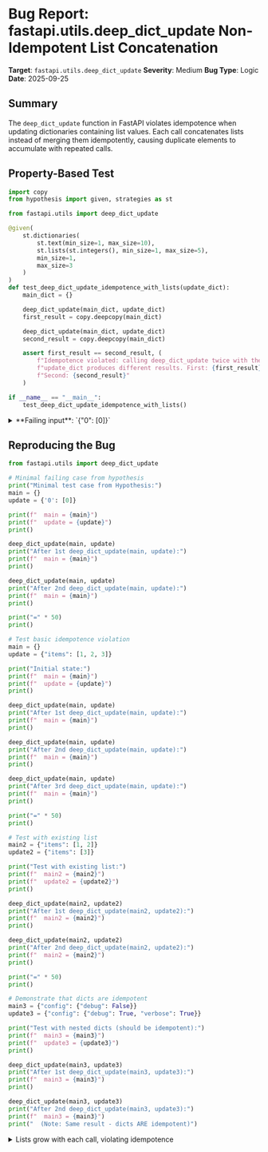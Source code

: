 # Bug Report: fastapi.utils.deep_dict_update Non-Idempotent List Concatenation

**Target**: `fastapi.utils.deep_dict_update`
**Severity**: Medium
**Bug Type**: Logic
**Date**: 2025-09-25

## Summary

The `deep_dict_update` function in FastAPI violates idempotence when updating dictionaries containing list values. Each call concatenates lists instead of merging them idempotently, causing duplicate elements to accumulate with repeated calls.

## Property-Based Test

```python
import copy
from hypothesis import given, strategies as st

from fastapi.utils import deep_dict_update

@given(
    st.dictionaries(
        st.text(min_size=1, max_size=10),
        st.lists(st.integers(), min_size=1, max_size=5),
        min_size=1,
        max_size=3
    )
)
def test_deep_dict_update_idempotence_with_lists(update_dict):
    main_dict = {}

    deep_dict_update(main_dict, update_dict)
    first_result = copy.deepcopy(main_dict)

    deep_dict_update(main_dict, update_dict)
    second_result = copy.deepcopy(main_dict)

    assert first_result == second_result, (
        f"Idempotence violated: calling deep_dict_update twice with the same "
        f"update_dict produces different results. First: {first_result}, "
        f"Second: {second_result}"
    )

if __name__ == "__main__":
    test_deep_dict_update_idempotence_with_lists()
```

<details>

<summary>
**Failing input**: `{"0": [0]}`
</summary>
```
Traceback (most recent call last):
  File "/home/npc/pbt/agentic-pbt/worker_/7/hypo.py", line 30, in <module>
    test_deep_dict_update_idempotence_with_lists()
    ~~~~~~~~~~~~~~~~~~~~~~~~~~~~~~~~~~~~~~~~~~~~^^
  File "/home/npc/pbt/agentic-pbt/worker_/7/hypo.py", line 7, in test_deep_dict_update_idempotence_with_lists
    st.dictionaries(
               ^^^
  File "/home/npc/miniconda/lib/python3.13/site-packages/hypothesis/core.py", line 2124, in wrapped_test
    raise the_error_hypothesis_found
  File "/home/npc/pbt/agentic-pbt/worker_/7/hypo.py", line 23, in test_deep_dict_update_idempotence_with_lists
    assert first_result == second_result, (
           ^^^^^^^^^^^^^^^^^^^^^^^^^^^^^
AssertionError: Idempotence violated: calling deep_dict_update twice with the same update_dict produces different results. First: {'0': [0]}, Second: {'0': [0, 0]}
Falsifying example: test_deep_dict_update_idempotence_with_lists(
    update_dict={'0': [0]},  # or any other generated value
)
```
</details>

## Reproducing the Bug

```python
from fastapi.utils import deep_dict_update

# Minimal failing case from hypothesis
print("Minimal test case from Hypothesis:")
main = {}
update = {'0': [0]}

print(f"  main = {main}")
print(f"  update = {update}")
print()

deep_dict_update(main, update)
print("After 1st deep_dict_update(main, update):")
print(f"  main = {main}")
print()

deep_dict_update(main, update)
print("After 2nd deep_dict_update(main, update):")
print(f"  main = {main}")
print()

print("=" * 50)
print()

# Test basic idempotence violation
main = {}
update = {"items": [1, 2, 3]}

print("Initial state:")
print(f"  main = {main}")
print(f"  update = {update}")
print()

deep_dict_update(main, update)
print("After 1st deep_dict_update(main, update):")
print(f"  main = {main}")
print()

deep_dict_update(main, update)
print("After 2nd deep_dict_update(main, update):")
print(f"  main = {main}")
print()

deep_dict_update(main, update)
print("After 3rd deep_dict_update(main, update):")
print(f"  main = {main}")
print()

print("=" * 50)
print()

# Test with existing list
main2 = {"items": [1, 2]}
update2 = {"items": [3]}

print("Test with existing list:")
print(f"  main2 = {main2}")
print(f"  update2 = {update2}")
print()

deep_dict_update(main2, update2)
print("After 1st deep_dict_update(main2, update2):")
print(f"  main2 = {main2}")
print()

deep_dict_update(main2, update2)
print("After 2nd deep_dict_update(main2, update2):")
print(f"  main2 = {main2}")
print()

print("=" * 50)
print()

# Demonstrate that dicts are idempotent
main3 = {"config": {"debug": False}}
update3 = {"config": {"debug": True, "verbose": True}}

print("Test with nested dicts (should be idempotent):")
print(f"  main3 = {main3}")
print(f"  update3 = {update3}")
print()

deep_dict_update(main3, update3)
print("After 1st deep_dict_update(main3, update3):")
print(f"  main3 = {main3}")
print()

deep_dict_update(main3, update3)
print("After 2nd deep_dict_update(main3, update3):")
print(f"  main3 = {main3}")
print("  (Note: Same result - dicts ARE idempotent)")
```

<details>

<summary>
Lists grow with each call, violating idempotence
</summary>
```
Minimal test case from Hypothesis:
  main = {}
  update = {'0': [0]}

After 1st deep_dict_update(main, update):
  main = {'0': [0]}

After 2nd deep_dict_update(main, update):
  main = {'0': [0, 0]}

==================================================

Initial state:
  main = {}
  update = {'items': [1, 2, 3]}

After 1st deep_dict_update(main, update):
  main = {'items': [1, 2, 3]}

After 2nd deep_dict_update(main, update):
  main = {'items': [1, 2, 3, 1, 2, 3]}

After 3rd deep_dict_update(main, update):
  main = {'items': [1, 2, 3, 1, 2, 3, 1, 2, 3]}

==================================================

Test with existing list:
  main2 = {'items': [1, 2]}
  update2 = {'items': [3]}

After 1st deep_dict_update(main2, update2):
  main2 = {'items': [1, 2, 3]}

After 2nd deep_dict_update(main2, update2):
  main2 = {'items': [1, 2, 3, 3]}

==================================================

Test with nested dicts (should be idempotent):
  main3 = {'config': {'debug': False}}
  update3 = {'config': {'debug': True, 'verbose': True}}

After 1st deep_dict_update(main3, update3):
  main3 = {'config': {'debug': True, 'verbose': True}}

After 2nd deep_dict_update(main3, update3):
  main3 = {'config': {'debug': True, 'verbose': True}}
  (Note: Same result - dicts ARE idempotent)
```
</details>

## Why This Is A Bug

The `deep_dict_update` function violates the fundamental property of idempotence: `f(f(x, y), y) = f(x, y)`. This means applying the same update multiple times should produce the same result after the first application.

The function exhibits inconsistent behavior across data types:
- **Nested dictionaries**: Handled idempotently through recursive merging (lines 189-194)
- **Simple values**: Handled idempotently through replacement (lines 201-202)
- **Lists**: Handled non-idempotently through concatenation (lines 195-200)

This violates Python conventions where standard update operations (`dict.update()`, `set.update()`) are idempotent. The function name "deep_dict_update" creates a reasonable expectation of idempotent behavior.

In FastAPI's context, this function is used for OpenAPI schema generation (see `/fastapi/openapi/utils.py`). Non-idempotent behavior could cause:
- Duplicate OpenAPI tags
- Duplicate security schemes
- Duplicate server definitions
- Duplicate response schemas

These duplications would occur in retry scenarios, multiple configuration passes, or any situation where the same update is applied more than once.

## Relevant Context

The `deep_dict_update` function is located at `/home/npc/pbt/agentic-pbt/envs/fastapi_env/lib/python3.13/site-packages/fastapi/utils.py:187-203`

It's an internal utility function (not part of FastAPI's public API) used in OpenAPI schema generation:
- Merging additional field schemas
- Merging OpenAPI response definitions
- Merging route-specific OpenAPI extras

The function has no docstring or documentation specifying intended behavior, making the list concatenation appear to be an implementation oversight rather than intentional design.

## Proposed Fix

Replace list concatenation with idempotent merging that avoids duplicates while preserving order:

```diff
--- a/fastapi/utils.py
+++ b/fastapi/utils.py
@@ -195,7 +195,11 @@ def deep_dict_update(main_dict: Dict[Any, Any], update_dict: Dict[Any, Any]) ->
             key in main_dict
             and isinstance(main_dict[key], list)
             and isinstance(update_dict[key], list)
         ):
-            main_dict[key] = main_dict[key] + update_dict[key]
+            # Merge lists idempotently by avoiding duplicates
+            existing = main_dict[key]
+            new_items = [item for item in update_dict[key] if item not in existing]
+            main_dict[key] = existing + new_items
         else:
             main_dict[key] = value
```